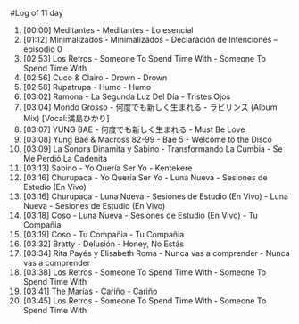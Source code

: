 #Log of 11 day

1. [00:00] Meditantes - Meditantes - Lo esencial
1. [01:12] Minimalizados - Minimalizados - Declaración de Intenciones – episodio 0
1. [02:53] Los Retros - Someone To Spend Time With - Someone To Spend Time With
1. [02:56] Cuco & Clairo - Drown - Drown
1. [02:58] Rupatrupa - Humo - Humo
1. [03:02] Ramona - La Segunda Luz Del Día - Tristes Ojos
1. [03:04] Mondo Grosso - 何度でも新しく生まれる - ラビリンス (Album Mix) [Vocal:満島ひかり]
1. [03:07] YUNG BAE - 何度でも新しく生まれる - Must Be Love
1. [03:08] Yung Bae & Macross 82-99 - Bae 5 - Welcome to the Disco
1. [03:09] La Sonora Dinamita y Sabino - Transformando La Cumbia - Se Me Perdió La Cadenita
1. [03:13] Sabino - Yo Quería Ser Yo - Kentekere
1. [03:16] Churupaca - Yo Quería Ser Yo - Luna Nueva - Sesiones de Estudio (En Vivo)
1. [03:16] Churupaca - Luna Nueva - Sesiones de Estudio (En Vivo) - Luna Nueva - Sesiones de Estudio (En Vivo)
1. [03:18] Coso - Luna Nueva - Sesiones de Estudio (En Vivo) - Tu Compañia
1. [03:19] Coso - Tu Compañia - Tu Compañia
1. [03:32] Bratty - Delusión - Honey, No Estás
1. [03:34] Rita Payés y Elisabeth Roma - Nunca vas a comprender - Nunca vas a comprender
1. [03:38] Los Retros - Someone To Spend Time With - Someone To Spend Time With
1. [03:41] The Marías - Cariño - Cariño
1. [03:45] Los Retros - Someone To Spend Time With - Someone To Spend Time With
